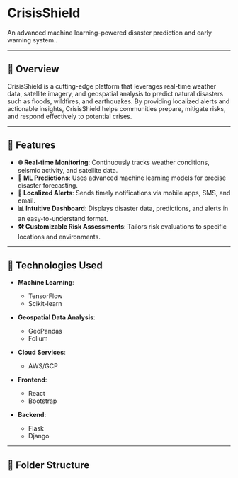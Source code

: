 # **CrisisShield**  
An advanced machine learning-powered disaster prediction and early warning system..

---

## 🌟 **Overview**  
CrisisShield is a cutting-edge platform that leverages real-time weather data, satellite imagery, and geospatial analysis to predict natural disasters such as floods, wildfires, and earthquakes. By providing localized alerts and actionable insights, CrisisShield helps communities prepare, mitigate risks, and respond effectively to potential crises.

---

## 🚀 **Features**  
- **🌐 Real-time Monitoring**: Continuously tracks weather conditions, seismic activity, and satellite data.  
- **🤖 ML Predictions**: Uses advanced machine learning models for precise disaster forecasting.  
- **📱 Localized Alerts**: Sends timely notifications via mobile apps, SMS, and email.  
- **📊 Intuitive Dashboard**: Displays disaster data, predictions, and alerts in an easy-to-understand format.  
- **🛠️ Customizable Risk Assessments**: Tailors risk evaluations to specific locations and environments.  

---

## 🔧 **Technologies Used**  
- **Machine Learning**:  
  - TensorFlow  
  - Scikit-learn  

- **Geospatial Data Analysis**:  
  - GeoPandas  
  - Folium  

- **Cloud Services**:  
  - AWS/GCP  

- **Frontend**:  
  - React  
  - Bootstrap  

- **Backend**:  
  - Flask  
  - Django  

---

## 📂 **Folder Structure**  
